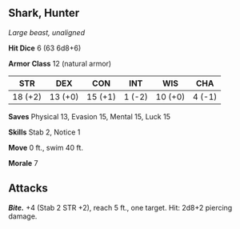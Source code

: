 ## Shark, Hunter

*Large beast, unaligned*

**Hit Dice** 6 (63 6d8+6)

**Armor Class** 12 (natural armor)

| STR     | DEX     | CON     | INT     | WIS     | CHA     |
|---------|---------|---------|---------|---------|---------|
| 18 (+2) | 13 (+0) | 15 (+1) |  1 (-2) | 10 (+0) |  4 (-1) |

**Saves** Physical 13, Evasion 15, Mental 15, Luck 15

**Skills** Stab 2, Notice 1

**Move** 0 ft., swim 40 ft.

**Morale** 7

## Attacks

***Bite.*** +4 (Stab 2 STR +2), reach 5 ft., one target. Hit: 2d8+2 piercing damage.

